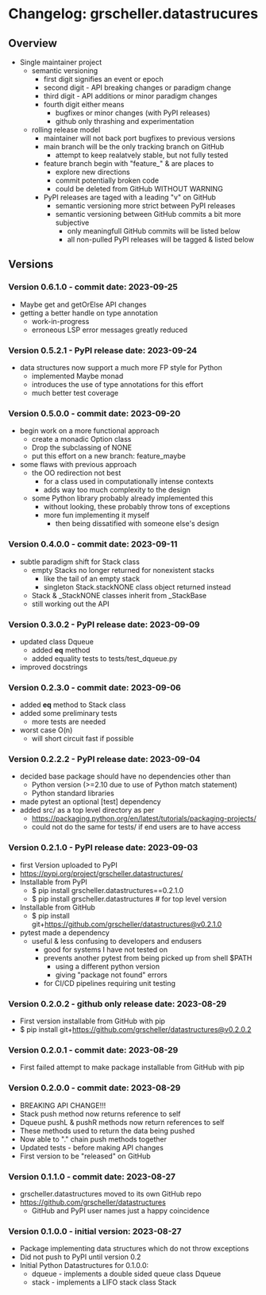 # Changelog: grscheller.datastrucures

## Overview

* Single maintainer project
  * semantic versioning
    * first digit signifies an event or epoch
    * second digit - API breaking changes or paradigm change
    * third digit - API additions or minor paradigm changes
    * fourth digit either means
      * bugfixes or minor changes (with PyPI releases)
      * github only thrashing and experimentation
  * rolling release model
    * maintainer will not back port bugfixes to previous versions
    * main branch will be the only tracking branch on GitHub
      * attempt to keep realatvely stable, but not fully tested
    * feature branch begin with "feature_" & are places to
      * explore new directions
      * commit potentially broken code
      * could be deleted from GitHub WITHOUT WARNING
    * PyPI releases are taged with a leading "v" on GitHub
      * semantic versioning more strict between PyPI releases
      * semantic versioning between GitHub commits a bit more subjective
        * only meaningfull GitHub commits will be listed below
        * all non-pulled PyPI releases will be tagged & listed below

## Versions

### Version 0.6.1.0 - commit date: 2023-09-25
* Maybe get and getOrElse API changes
* getting a better handle on type annotation
  * work-in-progress
  * erroneous LSP error messages greatly reduced

### Version 0.5.2.1 - PyPI release date: 2023-09-24
* data structures now support a much more FP style for Python 
  * implemented Maybe monad
  * introduces the use of type annotations for this effort
  * much better test coverage

### Version 0.5.0.0 - commit date: 2023-09-20
* begin work on a more functional approach
  * create a monadic Option class
  * Drop the subclassing of NONE
  * put this effort on a new branch: feature_maybe
* some flaws with previous approach
  * the OO redirection not best
    * for a class used in computationally intense contexts
    * adds way too much complexity to the design
  * some Python library probably already implemented this
    * without looking, these probably throw tons of exceptions
    * more fun implementing it myself
      * then being dissatified with someone else's design

### Version 0.4.0.0 - commit date: 2023-09-11
* subtle paradigm shift for Stack class
  * empty Stacks no longer returned for nonexistent stacks
    * like the tail of an empty stack
    * singleton Stack.stackNONE class object returned instead
  * Stack & _StackNONE classes inherit from _StackBase
  * still working out the API

### Version 0.3.0.2 - PyPI release date: 2023-09-09
* updated class Dqueue
  * added __eq__ method
  * added equality tests to tests/test_dqueue.py
* improved docstrings

### Version 0.2.3.0 - commit date: 2023-09-06

* added __eq__ method to Stack class
* added some preliminary tests
  * more tests are needed
* worst case O(n)
  * will short circuit fast if possible

### Version 0.2.2.2 - PyPI release date: 2023-09-04

* decided base package should have no dependencies other than
  * Python version (>=2.10 due to use of Python match statement)
  * Python standard libraries
* made pytest an optional \[test\] dependency
* added src/ as a top level directory as per
  * https://packaging.python.org/en/latest/tutorials/packaging-projects/
  * could not do the same for tests/ if end users are to have access

### Version 0.2.1.0 - PyPI release date: 2023-09-03

* first Version uploaded to PyPI
* https://pypi.org/project/grscheller.datastructures/
* Installable from PyPI
  * $ pip install grscheller.datastructures==0.2.1.0
  * $ pip install grscheller.datastructures # for top level version
* Installable from GitHub
  * $ pip install git+https://github.com/grscheller/datastructures@v0.2.1.0
* pytest made a dependency
  * useful & less confusing to developers and endusers
    * good for systems I have not tested on
    * prevents another pytest from being picked up from shell $PATH
      * using a different python version
      * giving "package not found" errors
    * for CI/CD pipelines requiring unit testing

### Version 0.2.0.2 - github only release date: 2023-08-29

* First version installable from GitHub with pip
* $ pip install git+https://github.com/grscheller/datastructures@v0.2.0.2

### Version 0.2.0.1 - commit date: 2023-08-29

* First failed attempt to make package installable from GitHub with pip

### Version 0.2.0.0 - commit date: 2023-08-29

* BREAKING API CHANGE!!!
* Stack push method now returns reference to self
* Dqueue pushL & pushR methods now return references to self
* These methods used to return the data being pushed
* Now able to "." chain push methods together
* Updated tests - before making API changes
* First version to be "released" on GitHub

### Version 0.1.1.0 - commit date: 2023-08-27

* grscheller.datastructures moved to its own GitHub repo
* https://github.com/grscheller/datastructures
  * GitHub and PyPI user names just a happy coincidence

### Version 0.1.0.0 - initial version: 2023-08-27

* Package implementing data structures which do not throw exceptions
* Did not push to PyPI until version 0.2
* Initial Python Datastructures for 0.1.0.0:
  * dqueue - implements a double sided queue class Dqueue
  * stack - implements a LIFO stack class Stack
